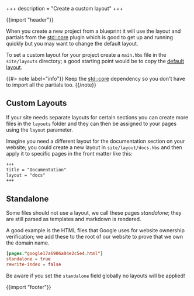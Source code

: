 +++
description = "Create a custom layout"
+++

{{import "header"}}

When you create a new project from a blueprint it will use the layout and partials from the [std::core][] plugin which is good to get up and running quickly but you may want to change the default layout.

To set a custom layout for your project create a `main.hbs` file in the `site/layouts` directory; a good starting point would be to copy the [default layout][].

{{#> note label="info"}}
Keep the [std::core][] dependency so you don't have to import all the partials too.
{{/note}}

## Custom Layouts

If your site needs separate layouts for certain sections you can create more files in the `layouts` folder and they can then be assigned to your pages using the `layout` parameter.

Imagine you need a different layout for the documentation section on your website; you could create a new layout in `site/layout/docs.hbs` and then apply it to specific pages in the front matter like this:

```markdown
+++
title = "Documentation"
layout = "docs"
+++
```

## Standalone

Some files should not use a layout, we call these pages *standalone*; they are still parsed as templates and markdown is rendered.

A good example is the HTML files that Google uses for website ownership verification; we add these to the root of our website to prove that we own the domain name.

```toml
[pages."google17a6906a04e2c5e4.html"]
standalone = true
rewrite-index = false
```

Be aware if you set the `standalone` field globally no layouts will be applied!

{{import "footer"}}

[std::core]: https://github.com/uwe-app/plugins/tree/master/std/core
[default layout]: https://github.com/uwe-app/plugins/blob/master/std/core/layouts/main.hbs
